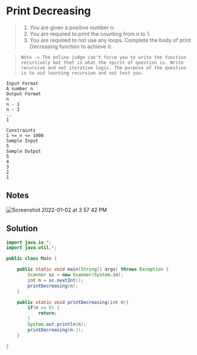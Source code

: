 # Print Decreasing

> 1. You are given a positive number n. 
> 2. You are required to print the counting from n to 1.
> 3. You are required to not use any loops. Complete the body of print Decreasing function to achieve it.

> `Note -> The online judge can't force you to write the function recursively but that is what the spirit of question is. Write recursive and not iterative logic. The purpose of the question is to aid learning recursion and not test you.`

```
Input Format
A number n
Output Format
n
n - 1
n - 2
.. 
1

Constraints
1 <= n <= 1000
Sample Input
5
Sample Output
5
4
3
2
1
```
## Notes

![Screenshot 2022-01-02 at 3 57 42 PM](https://user-images.githubusercontent.com/28717686/147873005-f8262231-ba52-4c8d-b371-1abf8d7d4816.png)

## Solution

```java
import java.io.*;
import java.util.*;

public class Main {

    public static void main(String[] args) throws Exception {
        Scanner sc = new Scanner(System.in);
        int n = sc.nextInt();
        printDecreasing(n);
    }

    public static void printDecreasing(int n){
        if(n == 0) {
            return;
        }
        System.out.println(n);
        printDecreasing(n-1);
    }

}
```
